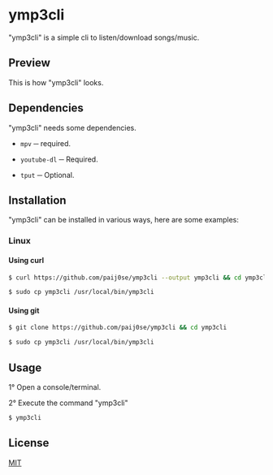 # **ymp3cli**
"ymp3cli" is a simple cli to listen/download songs/music.

## **Preview**
This is how "ymp3cli" looks.



## **Dependencies**
"ymp3cli" needs some dependencies.

- `mpv` ─ required.
- `youtube-dl` ─ Required.

- `tput` ─ Optional.

## **Installation**
"ymp3cli" can be installed in various ways, here are some examples:

### **Linux**
#### **Using curl**

```bash
$ curl https://github.com/paij0se/ymp3cli --output ymp3cli && cd ymp3cli
```

```bash
$ sudo cp ymp3cli /usr/local/bin/ymp3cli
```

#### **Using git**

```bash
$ git clone https://github.com/paij0se/ymp3cli && cd ymp3cli
```

```bash
$ sudo cp ymp3cli /usr/local/bin/ymp3cli
```

## **Usage**
1° Open a console/terminal.

2° Execute the command "ymp3cli"

```bash
$ ymp3cli
```

## **License**
[MIT](https://choosealicense.com/licenses/mit/)